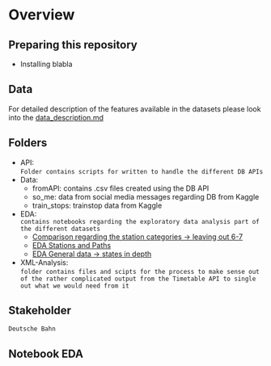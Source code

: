 # Overview

## Preparing this repository
 - Installing blabla

## Data

For detailed description of the features available in the datasets please look into the [data_description.md](data_description.md)

## Folders
- API:<br> `Folder contains scripts for written to handle the different DB APIs`
- Data:
    - fromAPI: contains .csv files created using the DB API
    - so_me: data from social media messages regarding DB from Kaggle
    - train_stops: trainstop data from Kaggle
- EDA: <br>`contains notebooks regarding the exploratory data analysis part of the different datasets`
    - [Comparison regarding the station categories -> leaving out 6-7](/Users/mnykth/Documents/fullstack_greenbootcamps/Final_Project_Ideas/SavingDB/EDA/data_collecting_comparison.ipynb)
    - [EDA Stations and Paths](/Users/mnykth/Documents/fullstack_greenbootcamps/Final_Project_Ideas/SavingDB/EDA/EDA_Stations_Paths.ipynb)
    - [EDA General data -> states in depth](/Users/mnykth/Documents/fullstack_greenbootcamps/Final_Project_Ideas/SavingDB/EDA/eda_general_data.ipynb)<br>
- XML-Analysis: <br>`folder contains files and scipts for the process to make sense out of the rather complicated output from the Timetable API to single out what we would need from it`

## Stakeholder
`Deutsche Bahn`

## Notebook EDA 


